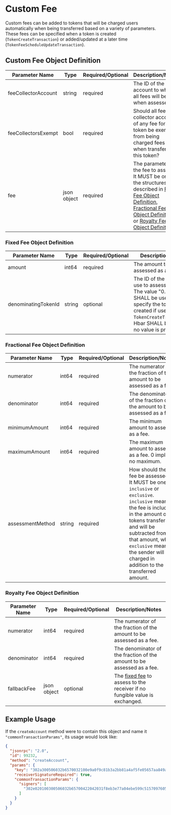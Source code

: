 # Custom Fee

Custom fees can be added to tokens that will be charged users automatically when being transferred based on a variety of parameters. These fees can be specified when a token is created (`TokenCreateTransaction`) or added/updated at a later time (`TokenFeeScheduleUpdateTransaction`).

## Custom Fee Object Definition

| Parameter Name      | Type         | Required/Optional | Description/Notes                                                                                                                                                                                                                                                                          |
|---------------------|--------------|-------------------|--------------------------------------------------------------------------------------------------------------------------------------------------------------------------------------------------------------------------------------------------------------------------------------------|
| feeCollectorAccount | string       | required          | The ID of the account to which all fees will be sent when assessed.                                                                                                                                                                                                                        |
| feeCollectorsExempt | bool         | required          | Should all fee collector accounts of any fee for this token be exempt from being charged fees when transferring this token?                                                                                                                                                                |
| fee                 | json object  | required          | The parameters of the fee to assess. It MUST be one of the structures described in [Fixed Fee Object Definition](#fixed-fee-object-definition), [Fractional Fee Object Definition](#fractional-fee-object-definition), or [Royalty Fee Object Definition](#royalty-fee-object-definition). |

### Fixed Fee Object Definition

| Parameter Name      | Type   | Required/Optional | Description/Notes                                                                                                                                                                                   |
|---------------------|--------|-------------------|-----------------------------------------------------------------------------------------------------------------------------------------------------------------------------------------------------|
| amount              | int64  | required          | The amount to be assessed as a fee.                                                                                                                                                                 |
| denominatingTokenId | string | optional          | The ID of the token to use to assess the fee. The value "0.0.0" SHALL be used to specify the token being created if used in a `TokenCreateTransaction`. Hbar SHALL be used if no value is provided. |

### Fractional Fee Object Definition

| Parameter Name   | Type   | Required/Optional | Description/Notes                                                                                                                                                                                                                                                                          |
|------------------|--------|-------------------|--------------------------------------------------------------------------------------------------------------------------------------------------------------------------------------------------------------------------------------------------------------------------------------------|
| numerator        | int64  | required          | The numerator of the fraction of the amount to be assessed as a fee.                                                                                                                                                                                                                       |
| denominator      | int64  | required          | The denominator of the fraction of the amount to be assessed as a fee.                                                                                                                                                                                                                     |
| minimumAmount    | int64  | required          | The minimum amount to assess as a fee.                                                                                                                                                                                                                                                     |
| maximumAmount    | int64  | required          | The maximum amount to assess as a fee. 0 implies no maximum.                                                                                                                                                                                                                               |
| assessmentMethod | string | required          | How should the fee be assessed? It MUST be one of `inclusive` or `exclusive`. `inclusive` means the fee is included in the amount of tokens transferred and will be subtracted from that amount, while `exclusive` means the sender will be charged in addition to the transferred amount. |

### Royalty Fee Object Definition

| Parameter Name | Type        | Required/Optional | Description/Notes                                                                                          |
|----------------|-------------|-------------------|------------------------------------------------------------------------------------------------------------|
| numerator      | int64       | required          | The numerator of the fraction of the amount to be assessed as a fee.                                       |
| denominator    | int64       | required          | The denominator of the fraction of the amount to be assessed as a fee.                                     |
| fallbackFee    | json object | optional          | The [fixed fee](#fixed-fee-object-definition) to assess to the receiver if no fungible value is exchanged. |

## Example Usage

If the `createAccount` method were to contain this object and name it `"commonTransactionParams"`, its usage would look like:

```json
{
  "jsonrpc": "2.0",
  "id": 99232,
  "method": "createAccount",
  "params": {
    "key": "302a300506032b6570032100e9a0f9c81b3a2bb81a4af5fe05657aa849a3b9b0705da1fb52f331f42cf4b496",
    "receiverSignatureRequired": true,
    "commonTransactionParams": {
      "signers": [
        "302e020100300506032b65700422042031f8eb3e77a04ebe599c51570976053009e619414f26bdd39676a5d3b2782a1d"
      ]
    }
  }
}
```
